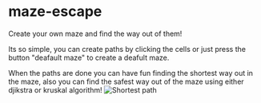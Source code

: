 # maze-escape
Create your own maze and find the way out of them!

Its so simple, you can create paths by clicking the cells or just press the button "deafault maze" to create a deafult maze.

When the paths are done you can have fun finding the shortest way out in the maze, also you can find the safest way out of the maze using either djikstra or kruskal algorithm!
![Shortest path](https://media.discordapp.net/attachments/582665686938157066/784152316939993178/unknown.png?width=469&height=474)
